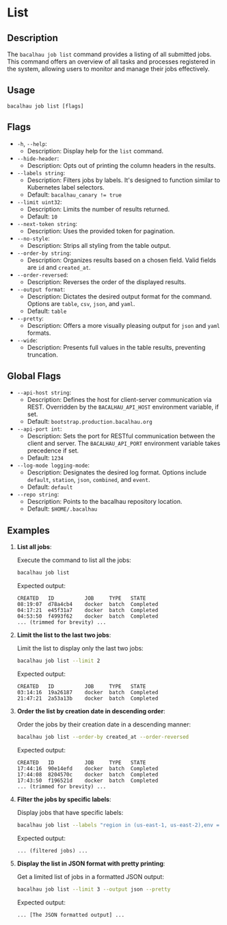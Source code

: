# List

## Description

The `bacalhau job list` command provides a listing of all submitted jobs. This command offers an overview of all tasks and processes registered in the system, allowing users to monitor and manage their jobs effectively.

## Usage

```
bacalhau job list [flags]
```

## Flags

* `-h`, `--help`:
  * Description: Display help for the `list` command.
* `--hide-header`:
  * Description: Opts out of printing the column headers in the results.
* `--labels string`:
  * Description: Filters jobs by labels. It's designed to function similar to Kubernetes label selectors.
  * Default: `bacalhau_canary != true`
* `--limit uint32`:
  * Description: Limits the number of results returned.
  * Default: `10`
* `--next-token string`:
  * Description: Uses the provided token for pagination.
* `--no-style`:
  * Description: Strips all styling from the table output.
* `--order-by string`:
  * Description: Organizes results based on a chosen field. Valid fields are `id` and `created_at`.
* `--order-reversed`:
  * Description: Reverses the order of the displayed results.
* `--output format`:
  * Description: Dictates the desired output format for the command. Options are `table`, `csv`, `json`, and `yaml`.
  * Default: `table`
* `--pretty`:
  * Description: Offers a more visually pleasing output for `json` and `yaml` formats.
* `--wide`:
  * Description: Presents full values in the table results, preventing truncation.

## Global Flags

* `--api-host string`:
  * Description: Defines the host for client-server communication via REST. Overridden by the `BACALHAU_API_HOST` environment variable, if set.
  * Default: `bootstrap.production.bacalhau.org`
* `--api-port int`:
  * Description: Sets the port for RESTful communication between the client and server. The `BACALHAU_API_PORT` environment variable takes precedence if set.
  * Default: `1234`
* `--log-mode logging-mode`:
  * Description: Designates the desired log format. Options include `default`, `station`, `json`, `combined`, and `event`.
  * Default: `default`
* `--repo string`:
  * Description: Points to the bacalhau repository location.
  * Default: `$HOME/.bacalhau`

## Examples

1.  **List all jobs**:

    Execute the command to list all the jobs:

    ```bash
    bacalhau job list
    ```

    Expected output:

    ```plaintext
    CREATED   ID          JOB     TYPE   STATE
    08:19:07  d78a4cb4    docker  batch  Completed
    04:17:21  e45f31a7    docker  batch  Completed
    04:53:50  f4993f62    docker  batch  Completed
    ... (trimmed for brevity) ...
    ```
2.  **Limit the list to the last two jobs**:

    Limit the list to display only the last two jobs:

    ```bash
    bacalhau job list --limit 2
    ```

    Expected output:

    ```plaintext
    CREATED   ID          JOB     TYPE   STATE
    03:14:16  19a26187    docker  batch  Completed
    21:47:21  2a53a13b    docker  batch  Completed
    ```
3.  **Order the list by creation date in descending order**:

    Order the jobs by their creation date in a descending manner:

    ```bash
    bacalhau job list --order-by created_at --order-reversed
    ```

    Expected output:

    ```plaintext
    CREATED   ID          JOB     TYPE   STATE
    17:44:16  90e14efd    docker  batch  Completed
    17:44:08  8204570c    docker  batch  Completed
    17:43:50  f196521d    docker  batch  Completed
    ... (trimmed for brevity) ...
    ```
4.  **Filter the jobs by specific labels**:

    Display jobs that have specific labels:

    ```bash
    bacalhau job list --labels "region in (us-east-1, us-east-2),env = prod"
    ```

    Expected output:

    ```plaintext
    ... (filtered jobs) ...
    ```
5.  **Display the list in JSON format with pretty printing**:

    Get a limited list of jobs in a formatted JSON output:

    ```bash
    bacalhau job list --limit 3 --output json --pretty
    ```

    Expected output:

    ```plaintext
    ... [The JSON formatted output] ...
    ```
